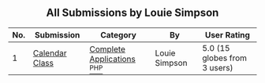 ﻿<div align="center">

## All Submissions by Louie Simpson

</div>

No.  | Submission | Category | By   | User Rating
---- | ---------- | -------- | ---- | -----------
1 | [Calendar Class<br />](https://github.com/Planet-Source-Code/louie-simpson-calendar-class__8-279) | [Complete Applications<br /><sup>PHP</sup>](../ByCategory/complete-applications__8-7.md) | Louie Simpson | 5.0 (15 globes from 3 users)
